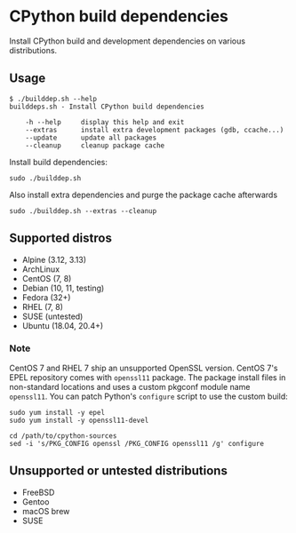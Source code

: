 # CPython build dependencies

Install CPython build and development dependencies on various distributions.

## Usage

```
$ ./builddep.sh --help
builddeps.sh - Install CPython build dependencies

    -h --help     display this help and exit
    --extras      install extra development packages (gdb, ccache...)
    --update      update all packages
    --cleanup     cleanup package cache

```

Install build dependencies:
```
sudo ./builddep.sh
```

Also install extra dependencies and purge the package cache afterwards
```
sudo ./builddep.sh --extras --cleanup
```

## Supported distros

* Alpine (3.12, 3.13)
* ArchLinux
* CentOS (7, 8)
* Debian (10, 11, testing)
* Fedora (32+)
* RHEL (7, 8)
* SUSE (untested)
* Ubuntu (18.04, 20.4+)

### Note

CentOS 7 and RHEL 7 ship an unsupported OpenSSL version. CentOS 7's EPEL
repository comes with ``openssl11`` package. The package install files in
non-standard locations and uses a custom pkgconf module name ``openssl11``.
You can patch Python's ``configure`` script to use the custom build:

```
sudo yum install -y epel
sudo yum install -y openssl11-devel
```

```
cd /path/to/cpython-sources
sed -i 's/PKG_CONFIG openssl /PKG_CONFIG openssl11 /g' configure
```

## Unsupported or untested distributions

* FreeBSD
* Gentoo
* macOS brew
* SUSE

